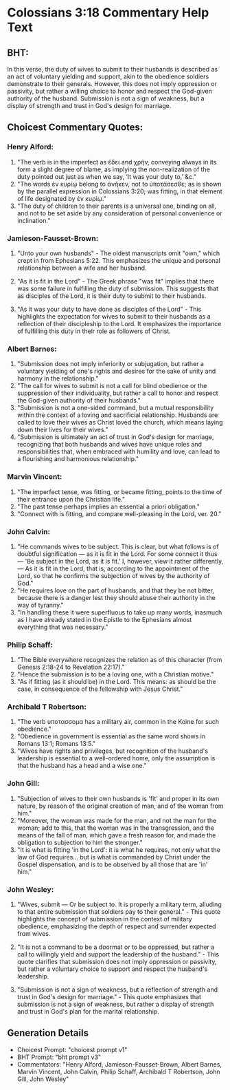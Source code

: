 # Colossians 3:18 Commentary Help Text

## BHT:
In this verse, the duty of wives to submit to their husbands is described as an act of voluntary yielding and support, akin to the obedience soldiers demonstrate to their generals. However, this does not imply oppression or passivity, but rather a willing choice to honor and respect the God-given authority of the husband. Submission is not a sign of weakness, but a display of strength and trust in God's design for marriage.

## Choicest Commentary Quotes:
### Henry Alford:
1. "The verb is in the imperfect as ἔδει and χρῆν, conveying always in its form a slight degree of blame, as implying the non-realization of the duty pointed out just as when we say, ‘It was your duty to,’ &c."
2. "The words ἐν κυρίῳ belong to ἀνῆκεν, not to ὑποτάσεσθε; as is shown by the parallel expression in Colossians 3:20; was fitting, in that element of life designated by ἐν κυρίῳ."
3. "The duty of children to their parents is a universal one, binding on all, and not to be set aside by any consideration of personal convenience or inclination."

### Jamieson-Fausset-Brown:
1. "Unto your own husbands" - The oldest manuscripts omit "own," which crept in from Ephesians 5:22. This emphasizes the unique and personal relationship between a wife and her husband.

2. "As it is fit in the Lord" - The Greek phrase "was fit" implies that there was some failure in fulfilling the duty of submission. This suggests that as disciples of the Lord, it is their duty to submit to their husbands.

3. "As it was your duty to have done as disciples of the Lord" - This highlights the expectation for wives to submit to their husbands as a reflection of their discipleship to the Lord. It emphasizes the importance of fulfilling this duty in their role as followers of Christ.

### Albert Barnes:
1. "Submission does not imply inferiority or subjugation, but rather a voluntary yielding of one's rights and desires for the sake of unity and harmony in the relationship."
2. "The call for wives to submit is not a call for blind obedience or the suppression of their individuality, but rather a call to honor and respect the God-given authority of their husbands."
3. "Submission is not a one-sided command, but a mutual responsibility within the context of a loving and sacrificial relationship. Husbands are called to love their wives as Christ loved the church, which means laying down their lives for their wives."
4. "Submission is ultimately an act of trust in God's design for marriage, recognizing that both husbands and wives have unique roles and responsibilities that, when embraced with humility and love, can lead to a flourishing and harmonious relationship."

### Marvin Vincent:
1. "The imperfect tense, was fitting, or became fitting, points to the time of their entrance upon the Christian life."
2. "The past tense perhaps implies an essential a priori obligation."
3. "Connect with is fitting, and compare well-pleasing in the Lord, ver. 20."

### John Calvin:
1. "He commands wives to be subject. This is clear, but what follows is of doubtful signification — as it is fit in the Lord. For some connect it thus — 'Be subject in the Lord, as it is fit.' I, however, view it rather differently, — As it is fit in the Lord, that is, according to the appointment of the Lord, so that he confirms the subjection of wives by the authority of God."
2. "He requires love on the part of husbands, and that they be not bitter, because there is a danger lest they should abuse their authority in the way of tyranny."
3. "In handling these it were superfluous to take up many words, inasmuch as I have already stated in the Epistle to the Ephesians almost everything that was necessary."

### Philip Schaff:
1. "The Bible everywhere recognizes the relation as of this character (from Genesis 2:18-24 to Revelation 22:17)."
2. "Hence the submission is to be a loving one, with a Christian motive."
3. "As if fitting (as it should be) in the Lord. This means: as should be the case, in consequence of the fellowship with Jesus Christ."

### Archibald T Robertson:
1. "The verb υποτασσομα has a military air, common in the Koine for such obedience." 
2. "Obedience in government is essential as the same word shows in Romans 13:1; Romans 13:5."
3. "Wives have rights and privileges, but recognition of the husband's leadership is essential to a well-ordered home, only the assumption is that the husband has a head and a wise one."

### John Gill:
1. "Subjection of wives to their own husbands is 'fit' and proper in its own nature, by reason of the original creation of man, and of the woman from him."
2. "Moreover, the woman was made for the man, and not the man for the woman; add to this, that the woman was in the transgression, and the means of the fall of man, which gave a fresh reason for, and made the obligation to subjection to him the stronger."
3. "It is what is fitting 'in the Lord': it is what he requires, not only what the law of God requires... but is what is commanded by Christ under the Gospel dispensation, and is to be observed by all those that are 'in' him."

### John Wesley:
1. "Wives, submit — Or be subject to. It is properly a military term, alluding to that entire submission that soldiers pay to their general." - This quote highlights the concept of submission in the context of military obedience, emphasizing the depth of respect and surrender expected from wives.

2. "It is not a command to be a doormat or to be oppressed, but rather a call to willingly yield and support the leadership of the husband." - This quote clarifies that submission does not imply oppression or passivity, but rather a voluntary choice to support and respect the husband's leadership.

3. "Submission is not a sign of weakness, but a reflection of strength and trust in God's design for marriage." - This quote emphasizes that submission is not a sign of weakness, but rather a display of strength and trust in God's plan for the marital relationship.


## Generation Details
- Choicest Prompt: "choicest prompt v1"
- BHT Prompt: "bht prompt v3"
- Commentators: "Henry Alford, Jamieson-Fausset-Brown, Albert Barnes, Marvin Vincent, John Calvin, Philip Schaff, Archibald T Robertson, John Gill, John Wesley"

